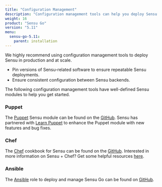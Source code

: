 ```yaml
---
title: "Configuration Management"
description: "Configuration management tools can help you deploy Sensu in production and at scale. Learn more about the Sensu integrations."
weight: 16
product: "Sensu Go"
version: "5.11"
menu:
  sensu-go-5.11:
    parent: installation
---
```


We highly recommend using configuration management tools to deploy Sensu in production and at scale.

* Pin versions of Sensu-related software to ensure repeatable Sensu deployments.
* Ensure consistent configuration between Sensu backends.

The following configuration management tools have well-defined Sensu modules to help you get started.

### Puppet
The [Puppet][1] Sensu module can be found on the [GitHub][2].
Sensu has partnered with [Learn Puppet][7] to enhance the Puppet module with new features and bug fixes.

### Chef
The [Chef][3] cookbook for Sensu can be found on the [GitHub][4]. Interested in more information on Sensu + Chef? Get some helpful resources [here][12].

### Ansible
The [Ansible][5] role to deploy and manage Sensu Go can be found on [GitHub][6].

[1]: https://puppet.com/
[2]: https://github.com/sensu/sensu-puppet
[3]: https://www.chef.io/
[4]: https://github.com/sensu/sensu-go-chef
[5]: https://www.ansible.com/
[6]: https://github.com/jaredledvina/sensu-go-ansible
[7]: http://learnpuppet.com/
[12]: http://monitoringlove.sensu.io/chef
